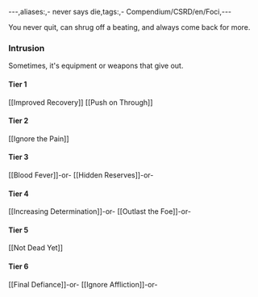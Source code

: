 ---,aliases:,- never says die,tags:,- Compendium/CSRD/en/Foci,---

You never quit, can shrug off a beating, and always come back for more.
 ### Intrusion
Sometimes, it's equipment or weapons that give out.

#### Tier 1
[[Improved Recovery]]
[[Push on Through]]
#### Tier 2
[[Ignore the Pain]]
#### Tier 3
[[Blood Fever]]-or-
[[Hidden Reserves]]-or-
#### Tier 4
[[Increasing Determination]]-or-
[[Outlast the Foe]]-or-
#### Tier 5
[[Not Dead Yet]]
#### Tier 6
[[Final Defiance]]-or-
[[Ignore Affliction]]-or-
